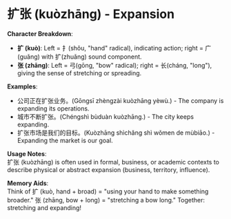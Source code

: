 # **扩张 (kuòzhāng) - Expansion**

**Character Breakdown**:  
- **扩 (kuò)**: Left = 扌(shǒu, "hand" radical), indicating action; right = 广(guǎng) with 扩(zhuǎng) sound component.  
- **张 (zhāng)**: Left = 弓(gōng, "bow" radical); right = 长(cháng, "long"), giving the sense of stretching or spreading.

**Examples**:  
- 公司正在扩张业务。(Gōngsī zhèngzài kuòzhāng yèwù.) - The company is expanding its operations.  
- 城市不断扩张。(Chéngshì bùduàn kuòzhāng.) - The city keeps expanding.  
- 扩张市场是我们的目标。(Kuòzhāng shìchǎng shì wǒmen de mùbiāo.) - Expanding the market is our goal.

**Usage Notes**:  
扩张 (kuòzhāng) is often used in formal, business, or academic contexts to describe physical or abstract expansion (business, territory, influence).

**Memory Aids**:  
Think of 扩 (kuò, hand + broad) = "using your hand to make something broader." 张 (zhāng, bow + long) = "stretching a bow long." Together: stretching and expanding!